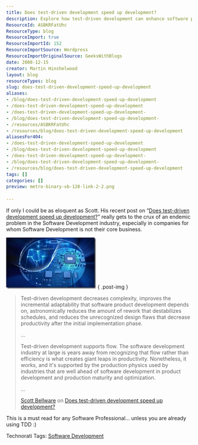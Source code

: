 ```yaml
---
title: Does test-driven development speed up development?
description: Explore how test-driven development can enhance software productivity by reducing complexity and rework. A must-read for software professionals!
ResourceId: ASBKRFatUhc
ResourceType: blog
ResourceImport: true
ResourceImportId: 152
ResourceImportSource: Wordpress
ResourceImportOriginalSource: GeeksWithBlogs
date: 2008-12-15
creator: Martin Hinshelwood
layout: blog
resourceTypes: blog
slug: does-test-driven-development-speed-up-development
aliases:
- /blog/does-test-driven-development-speed-up-development
- /does-test-driven-development-speed-up-development
- /does-test-driven-development-speed-up-development-
- /blog/does-test-driven-development-speed-up-development-
- /resources/ASBKRFatUhc
- /resources/blog/does-test-driven-development-speed-up-development
aliasesFor404:
- /does-test-driven-development-speed-up-development
- /blog/does-test-driven-development-speed-up-development
- /does-test-driven-development-speed-up-development-
- /blog/does-test-driven-development-speed-up-development-
- /resources/blog/does-test-driven-development-speed-up-development
tags: []
categories: []
preview: metro-binary-vb-128-link-2-2.png

---
```

If only I could be as eloquent as Scott. His recent post on “[Does test-driven development speed up development?](http://blog.scottbellware.com/2008/12/does-test-driven-development-speed-up.html)” really gets to the crux of an endemic problem in the Software Development industry, especially in companies for whom Software Development is not their core business.

[![](images/Doestestdrivendevelopmentspeedupdevelopm_CF47-iStock_000006327761XSmall_thumb-1-1.jpg)](http://blog.hinshelwood.com/files/2011/05/GWB-WindowsLiveWriter-Doestestdrivendevelopmentspeedupdevelopm_CF47-iStock_000006327761XSmall_2.jpg)
{ .post-img }

> Test-driven development decreases complexity, improves the incremental adaptability that software product development depends on, astronomically reduces the amount of rework that destabilizes schedules, and reduces the unrecognized design flaws that decrease productivity after the initial implementation phase.
>
> …
>
> Test-driven development supports flow. The software development industry at large is years away from recognizing that flow rather than efficiency is what creates giant leaps in productivity. Nonetheless, it works, and it's supported by the production physics used by industries that are well ahead of software development in product development and production maturity and optimization.
>
> …
>
> [Scott Bellware](http://blog.scottbellware.com/) on [Does test-driven development speed up development?](http://blog.scottbellware.com/2008/12/does-test-driven-development-speed-up.html)

This is a must read for any Software Professional… unless you are already using TDD :)

Technorati Tags: [Software Development](http://technorati.com/tags/Software+Development)
